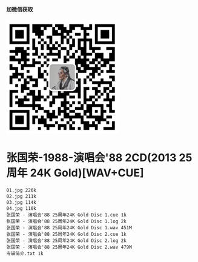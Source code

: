 #### 加微信获取
![扫码加微信](w.png)
# 张国荣-1988-演唱会'88 2CD(2013 25周年 24K Gold)[WAV+CUE]
    01.jpg 226k
    02.jpg 211k
    03.jpg 114k
    04.jpg 110k
    张国荣 - 演唱会'88 25周年24K Gold Disc 1.cue 1k
    张国荣 - 演唱会'88 25周年24K Gold Disc 1.log 2k
    张国荣 - 演唱会'88 25周年24K Gold Disc 1.wav 451M
    张国荣 - 演唱会'88 25周年24K Gold Disc 2.cue 1k
    张国荣 - 演唱会'88 25周年24K Gold Disc 2.log 2k
    张国荣 - 演唱会'88 25周年24K Gold Disc 2.wav 479M
    专辑简介.txt 1k
